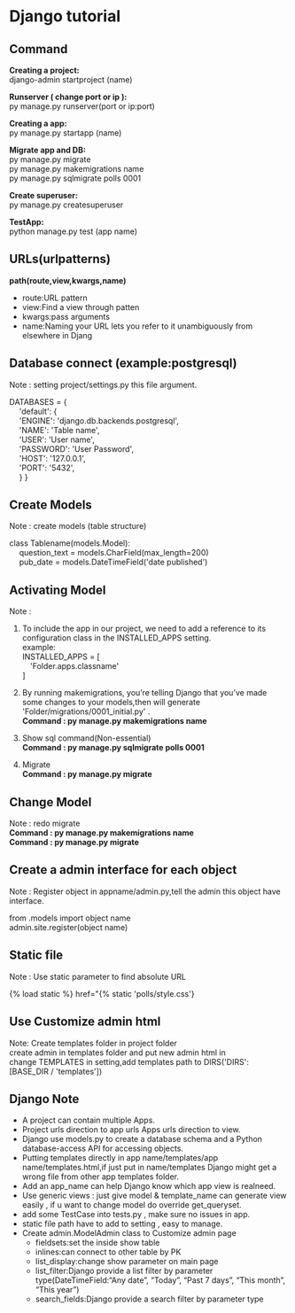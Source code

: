 # Django tutorial

Command
---------------  
**Creating a project:**  
django-admin startproject (name)  

**Runserver ( change port or ip ):**   
py manage.py runserver(port or ip:port)  

**Creating a app:**  
py manage.py startapp (name)

**Migrate app and DB:**  
py manage.py migrate  
py manage.py makemigrations name  
py manage.py sqlmigrate polls 0001  

**Create superuser:**  
py manage.py createsuperuser  

**TestApp:**  
python manage.py test (app name)

URLs(urlpatterns)  
---------------
**path(route,view,kwargs,name)**   
+ route:URL pattern
+ view:Find a view through patten
+ kwargs:pass arguments 
+ name:Naming your URL lets you refer to it unambiguously from elsewhere in Djang 

Database connect (example:postgresql)
---------------
Note : setting project/settings.py this file argument.  

DATABASES = {  
&emsp;    'default': {  
&emsp;        'ENGINE': 'django.db.backends.postgresql',  
&emsp;        'NAME': 'Table name',  
&emsp;        'USER': 'User name',  
&emsp;        'PASSWORD': 'User Password',  
&emsp;        'HOST': '127.0.0.1',  
&emsp;        'PORT': '5432',  
&emsp;    }
}

Create Models 
---------------
Note : create models (table structure)  

class Tablename(models.Model):  
&emsp;    question_text = models.CharField(max_length=200)  
&emsp;    pub_date = models.DateTimeField('date published')  

Activating Model 
---------------
Note :  
1. To include the app in our project, we need to add a reference to its configuration class in the INSTALLED_APPS setting.  
example:  
INSTALLED_APPS = [  
&emsp;'Folder.apps.classname'  
]  

2. By running makemigrations, you’re telling Django that you’ve made some changes to your models,then will generate 'Folder/migrations/0001_initial.py' .  
**Command : py manage.py makemigrations name**    

3. Show sql command(Non-essential)  
**Command : py manage.py sqlmigrate polls 0001**    

4. Migrate   
**Command : py manage.py migrate**  

Change Model 
---------------
Note : redo migrate  
**Command : py manage.py makemigrations name**   
**Command : py manage.py migrate**   

Create a admin interface for each object
---------------
Note : Register object in appname/admin.py,tell the admin this object have interface.

from .models import object name  
admin.site.register(object name)  

Static file
---------------
Note : Use static parameter to find absolute URL

{% load static %}
href="{% static 'polls/style.css'}

Use Customize admin html
---------------
Note:
Create templates folder in project folder  
create admin in templates folder and put new admin html in  
change TEMPLATES in setting,add templates path to DIRS('DIRS': [BASE_DIR / 'templates'])  


Django Note
---------------  
+ A project can contain multiple Apps.  
+ Project urls direction to app urls Apps urls direction to view.  
+ Django use models.py to create a database schema and a Python database-access API for accessing objects.
+ Putting templates directly in app name/templates/app name/templates.html,if just put in name/templates Django might get a wrong file from other app templates folder.
+ Add an app_name can help Django know which app view is realneed.
+ Use generic views : just give model & template_name can generate view easily , if u want to change model do override get_queryset.
+ add some TestCase into tests.py , make sure no issues in app.
+ static file path have to add to setting , easy to manage.
+ Create admin.ModelAdmin class to Customize admin page
  + fieldsets:set the inside show table
  + inlines:can connect to other table by PK
  + list_display:change show parameter on main page
  + list_filter:Django provide a list filter by parameter type(DateTimeField:“Any date”, “Today”, “Past 7 days”, “This month”, “This year”)
  + search_fields:Django provide a search filter by parameter type
